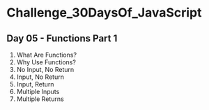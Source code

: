# Challenge_30DaysOf_JavaScript

## Day 05 - Functions Part 1

1. What Are Functions?
2. Why Use Functions?
3. No Input, No Return
4. Input, No Return
5. Input, Return
6. Multiple Inputs
7. Multiple Returns